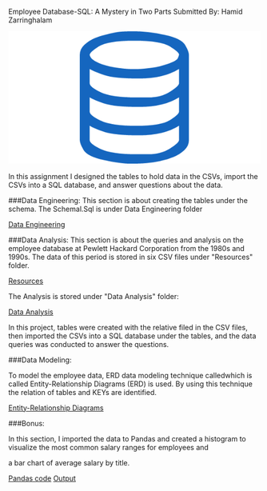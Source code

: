 
Employee Database-SQL: A Mystery in Two Parts
Submitted By: Hamid Zarringhalam

![sql](sql.png)

In this assignment I designed the tables to hold data in the CSVs, import the CSVs into a SQL database, and answer questions about the data. 

###Data Engineering:
This section is about creating the tables under the schema. The Schemal.Sql is under Data Engineering folder

[Data Engineering](https://github.com/hamidzar/Data-Analytics/tree/master/SQL-Challenge/EmployeeSQL/Data%20Engineering)


###Data Analysis:
This section is about the queries and analysis on the employee database at Pewlett Hackard Corporation from the 1980s and 1990s. The data of this period is stored in six CSV files under "Resources" folder.

[Resources](https://github.com/hamidzar/Data-Analytics/tree/master/SQL-Challenge/EmployeeSQL/Resources)

The Analysis is stored under "Data Analysis" folder:

[Data Analysis](https://github.com/hamidzar/Data-Analytics/tree/master/SQL-Challenge/EmployeeSQL/Data%20Analysis)


In this project, tables were created with the relative filed in the CSV files, then imported the CSVs into a SQL database under the tables, and the data queries was conducted to answer the questions.

###Data Modeling:

To model the employee data, ERD data modeling technique calledwhich is called Entity-Relationship Diagrams (ERD) is used.
 By using this technique the relation of tables and KEYs are identified. 
 
 [Entity-Relationship Diagrams](https://github.com/hamidzar/Data-Analytics/tree/master/SQL-Challenge/EmployeeSQL/ERD-%20Entity%20Relationship%20Diagram)

###Bonus:

In this section, I imported the data to Pandas and created a histogram to visualize the most common salary ranges for employees and 

a bar chart of average salary by title.

[Pandas code](https://github.com/hamidzar/Data-Analytics/blob/master/SQL-Challenge/EmployeeSQL/EmployeeDB-Validation.ipynb)
[Output](https://github.com/hamidzar/Data-Analytics/tree/master/SQL-Challenge/EmployeeSQL/Images)